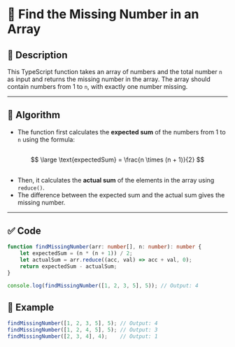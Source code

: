 # 📘 Find the Missing Number in an Array

## 🧮 Description
This TypeScript function takes an array of numbers and the total number `n` as input and returns the missing number in the array. The array should contain numbers from 1 to `n`, with exactly one number missing.

---

## 📐 Algorithm

- The function first calculates the **expected sum** of the numbers from 1 to `n` using the formula:
##  
$$
\large \text{expectedSum} = \frac{n \times (n + 1)}{2}
$$
##
- Then, it calculates the **actual sum** of the elements in the array using `reduce()`.
- The difference between the expected sum and the actual sum gives the missing number.

---

## ✅ Code

```typescript
function findMissingNumber(arr: number[], n: number): number {
    let expectedSum = (n * (n + 1)) / 2;
    let actualSum = arr.reduce((acc, val) => acc + val, 0);
    return expectedSum - actualSum;
}

console.log(findMissingNumber([1, 2, 3, 5], 5)); // Output: 4
```
## 🧪 Example
```typescript
findMissingNumber([1, 2, 3, 5], 5); // Output: 4
findMissingNumber([1, 2, 4, 5], 5); // Output: 3
findMissingNumber([2, 3, 4], 4);    // Output: 1
```
